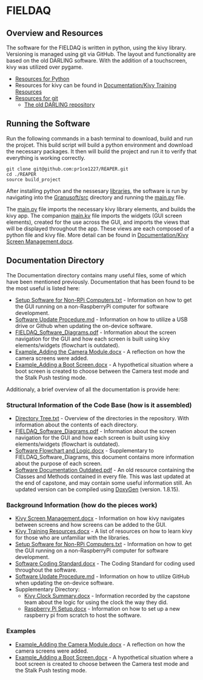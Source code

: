 # FIELDAQ

## Overview and Resources
The software for the FIELDAQ is written in python, using the kivy library. Versioning is managed using git via GitHub. The layout and functionality are based on the old DARLING software. With the addition of a touchscreen, kivy was utilized over pygame.

- [Resources for Python](https://www.python.org/about/gettingstarted/)
- Resources for kivy can be found in [Documentation/Kivy Training Resources](https://github.com/pr1ce1227/REAPER/blob/main/Documentation/Kivy%20Training%20Resources.docx)
- [Resources for git](https://guides.github.com/introduction/git-handbook/)
  - [The old DARLING repository](https://github.com/byu-crop-biomechanics-lab/DARLING_Software.git)

## Running the Software
Run the following commands in a bash terminal to download, build and run the projcet. This build script will build a python environment and download the necessary packages. It then will build the project and run it to verify that everything is working correctly. 
```
git clone git@github.com:pr1ce1227/REAPER.git 
cd ./REAPER
source build_project
```

After installing python and the nessesary [libraries](https://github.com/pr1ce1227/REAPER/blob/main/libraries.txt), the software is run by navigating into the [Granusoft/src](https://github.com/pr1ce1227/REAPER/tree/main/Granusoft/src) directory and running the [main.py](https://github.com/pr1ce1227/REAPER/blob/main/Granusoft/src/main.py) file.

The [main.py](https://github.com/byu-crop-biomechanics-lab/FIELDAQ/blob/master/Granusoft/src/main.py) file imports the necessary kivy library elements, and builds the kivy app. The companion [main.kv](https://github.com/pr1ce1227/REAPER/blob/main/Granusoft/src/main.kv) file imports the widgets (GUI screen elements), created for the use across the GUI, and imports the views that will be displayed throughout the app. These views are each composed of a python file and kivy file. More detail can be found in [Documentation/Kivy Screen Management.docx](https://github.com/pr1ce1227/REAPER/blob/main/Documentation/Kivy%20Screen%20Management.docx).

## Documentation Directory
The Documentation directory contains many useful files, some of which have been mentioned previously. Documentation that has been found to be the most useful is listed here:
- [Setup Software for Non-RPi Computers.txt](https://github.com/pr1ce1227/REAPER/blob/main/Documentation/Setup%20Software%20for%20Non-RPi%20Computers.txt) -  Information on how to get the GUI running on a non-RaspberryPi computer for software development.
- [Software Update Procedure.md](https://github.com/pr1ce1227/REAPER/blob/main/Documentation/Software%20Update%20Procedure.md) - Information on how to utilize a USB drive or Github when updating the on-device software.
- [FIELDAQ_Software_Diagrams.pdf](https://github.com/pr1ce1227/REAPER/blob/main/Documentation/FIELDAQ_Software_Diagrams.pdf) - Information about the screen navigation for the GUI and how each screen is built using kivy elements/widgets (flowchart is outdated).
- [Example_Adding the Camera Module.docx](https://github.com/pr1ce1227/REAPER/blob/main/Documentation/Example_Adding%20the%20Camera%20Module.docx) - A reflection on how the camera screens were added.
- [Example_Adding a Boot Screen.docx](https://github.com/pr1ce1227/REAPER/blob/main/Documentation/Example_Adding%20a%20Boot%20Screen.docx) - A hypothetical situation where a boot screen is created to choose between the Camera test mode and the Stalk Push testing mode.


Additionaly, a brief overview of all the documentation is provide here:
### Structural Information of the Code Base (how is it assembled)
- [Directory Tree.txt](https://github.com/pr1ce1227/REAPER/blob/main/Documentation/Directory%20Tree.txt) -  Overview of the directories in the repository. With information about the contents of each directory.
- [FIELDAQ_Software_Diagrams.pdf](https://github.com/pr1ce1227/REAPER/blob/main/Documentation/FIELDAQ_Software_Diagrams.pdf) - 	Information about the screen navigation for the GUI and how each screen is built using kivy elements/widgets (flowchart is outdated).
- [Software Flowchart and Logic.docx](https://github.com/pr1ce1227/REAPER/blob/main/Documentation/Software%20Flowchart%20and%20Logic.docx) - 	Supplementary to FIELDAQ_Software_Diagrams, this document contains more information about the purpose of each screen.
- [Software Documentation Outdated.pdf](https://github.com/pr1ce1227/REAPER/blob/main/Documentation/Software%20Documentation%20Outdated.pdf) - 	An old resource containing the Classes and Methods contained in every file. This was last updated at the end of capstone, and may contain some useful information still. An updated version can be compiled using [DoxyGen](https://www.doxygen.nl/index.html) (version. 1.8.15).
### Background Information (how do the pieces work)
- [Kivy Screen Management.docx](https://github.com/pr1ce1227/REAPER/blob/main/Documentation/Kivy%20Screen%20Management.docx) - 	Information on how kivy navigates between screens and how screens can be added to the GUI.
- [Kivy Training Resources.docx](https://github.com/pr1ce1227/REAPER/blob/main/Documentation/Kivy%20Training%20Resources.docx) - 	A list of resources on how to learn kivy for those who are unfamiliar with the libraries.
- [Setup Software for Non-RPi Computers.txt](https://github.com/pr1ce1227/REAPER/blob/main/Documentation/Setup%20Software%20for%20Non-RPi%20Computers.txt) -  Information on how to get the GUI running on a non-RaspberryPi computer for software development.
- [Software Coding Standard.docx](https://github.com/pr1ce1227/REAPER/blob/main/Documentation/Software%20Coding%20Standard.docx) -	The Coding Standard for coding used throughout the software.
- [Software Update Procedure.md](https://github.com/pr1ce1227/REAPER/blob/main/Documentation/Software%20Update%20Procedure.md) - 	Information on how to utilize GitHub when updating the on-device software.
- Supplementary Directory:
  - [Kivy Clock Summary.docx](https://github.com/pr1ce1227/REAPER/blob/main/Documentation/Supplementary/Kivy%20Clock%20Summary.docx) - 	Information recorded by the capstone team about the logic for using the clock the way they did.
  - [Raspberry Pi Setup.docx](https://github.com/pr1ce1227/REAPER/blob/main/Documentation/Supplementary/Raspberry%20Pi%20Setup.docx) - 	Information on how to set up a new raspberry pi from scratch to host the software.
### Examples
- [Example_Adding the Camera Module.docx](https://github.com/pr1ce1227/REAPER/blob/main/Documentation/Example_Adding%20the%20Camera%20Module.docx) - A reflection on how the camera screens were added.
- [Example_Adding a Boot Screen.docx](https://github.com/pr1ce1227/REAPER/blob/main/Documentation/Example_Adding%20a%20Boot%20Screen.docx) - A hypothetical situation where a boot screen is created to choose between the Camera test mode and the Stalk Push testing mode.
